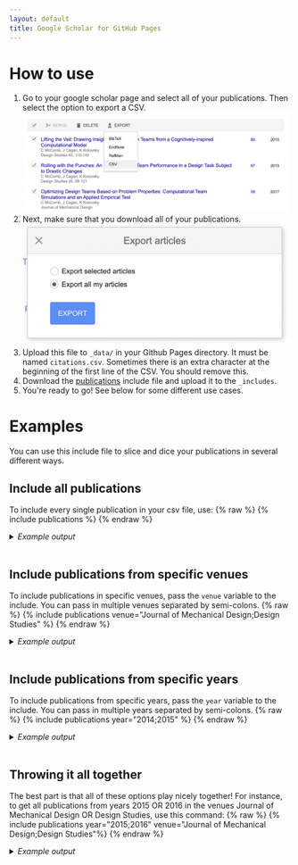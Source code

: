 ```yaml
---
layout: default
title: Google Scholar for GitHub Pages
---
```


# How to use
1. Go to your google scholar page and select all of your publications. Then select the option to export a CSV. ![](/assets/images/export-csv.png)
2. Next, make sure that you download all of your publications. ![](/assets/images/export-all.png)
3. Upload this file to `_data/` in your Github Pages directory. It must be named `citations.csv`. Sometimes there is an extra character at the beginning of the first line of the CSV. You should remove this.
4. Download the [publications](https://github.com/cmccomb/google-scholar-for-github-pages/blob/main/_includes/publications) include file and upload it to the `_includes`.
5. You're ready to go! See below for some different use cases. 

# Examples
You can use this include file to slice and dice your publications in several different ways. 

## Include all publications
To include every single publication in your csv file, use:
{% raw %}
{% include publications %}
{% endraw %}

<details>
<summary><i>Example output</i></summary>
{% include publications %}
</details>
<br/>

  
## Include publications from specific venues
To include publications in specific venues, pass the `venue` variable to the include. You can pass in multiple venues separated by semi-colons.
{% raw %}
{% include publications venue="Journal of Mechanical Design;Design Studies" %}
{% endraw %}

<details>
<summary><i>Example output</i></summary>
{% include publications venue="Journal of Mechanical Design;Design Studies" %}
</details>
<br/>

## Include publications from specific years
To include publications from specific years, pass the `year` variable to the include. You can pass in multiple years separated by semi-colons.
{% raw %}
{% include publications year="2014;2015" %}
{% endraw %}

<details>
<summary><i>Example output</i></summary>
{% include publications year="2014;2015" %}
</details>
<br/>

## Throwing it all together
The best part is that all of these options play nicely together! For instance, to get all publications from years 2015 OR 2016 in the venues Journal of Mechanical Design OR Design Studies, use this command:
{% raw %}
{% include publications year="2015;2016" venue="Journal of Mechanical Design;Design Studies"%}
{% endraw %}

<details>
<summary><i>Example output</i></summary>
{% include publications year="2015;2016" venue="Journal of Mechanical Design;Design Studies"%}
</details>
